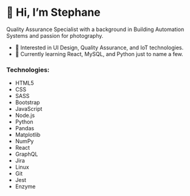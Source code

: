 <h1>👋 Hi, I’m Stephane</h1>
<p>Quality Assurance Specialist with a background in Building Automation Systems and passion for photography.</p>

- 👀 Interested in UI Design, Quality Assurance, and IoT technologies.
- 🌱 Currently learning React, MySQL, and Python just to name a few.

<h3>Technologies:</h3> 
 <ul>
  <li>HTML5
  <li>CSS</li>
  <li>SASS</li>
  <li>Bootstrap</li>
  <li>JavaScript</li>
  <li>Node.js</li>
  <li>Python</li>
  <li>Pandas</li>
  <li>Matplotlib</li>
  <li>NumPy</li>
  <li>React</li>
  <li>GraphQL</li>
  <li>Jira</li>
  <li>Linux</li>
  <li>Git</li>
  <li>Jest</li>
  <li>Enzyme</li>
</ul>


<!---
lionelroy/lionelroy is a ✨ special ✨ repository because its `README.md` (this file) appears on your GitHub profile.
You can click the Preview link to take a look at your changes.
--->
